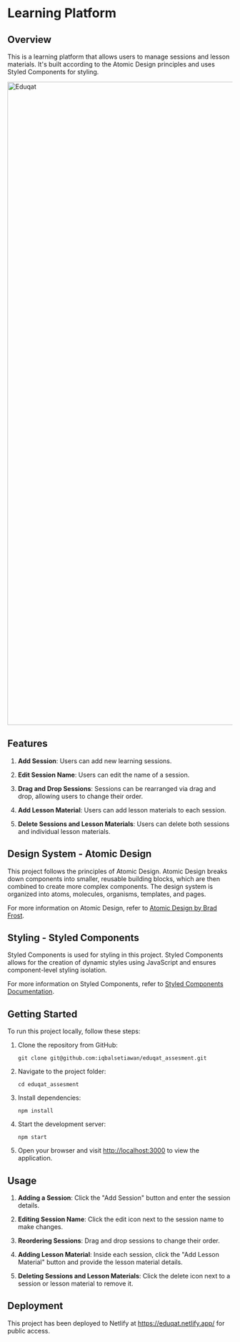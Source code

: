 # Learning Platform

## Overview

This is a learning platform that allows users to manage sessions and lesson materials. It's built according to the Atomic Design principles and uses Styled Components for styling.

<img width="1440" alt="Eduqat" src="https://github.com/iqbalsetiawan/eduqat_assesment/assets/52906490/cbdb0e08-c20d-4b72-a5cb-b1aa41016f97">

## Features

1. **Add Session**: Users can add new learning sessions.

2. **Edit Session Name**: Users can edit the name of a session.

3. **Drag and Drop Sessions**: Sessions can be rearranged via drag and drop, allowing users to change their order.

4. **Add Lesson Material**: Users can add lesson materials to each session.

5. **Delete Sessions and Lesson Materials**: Users can delete both sessions and individual lesson materials.

## Design System - Atomic Design

This project follows the principles of Atomic Design. Atomic Design breaks down components into smaller, reusable building blocks, which are then combined to create more complex components. The design system is organized into atoms, molecules, organisms, templates, and pages.

For more information on Atomic Design, refer to [Atomic Design by Brad Frost](https://atomicdesign.bradfrost.com/table-of-contents/).

## Styling - Styled Components

Styled Components is used for styling in this project. Styled Components allows for the creation of dynamic styles using JavaScript and ensures component-level styling isolation.

For more information on Styled Components, refer to [Styled Components Documentation](https://styled-components.com/).

## Getting Started

To run this project locally, follow these steps:

1. Clone the repository from GitHub:
   ```
   git clone git@github.com:iqbalsetiawan/eduqat_assesment.git
   ```

2. Navigate to the project folder:
   ```
   cd eduqat_assesment
   ```

3. Install dependencies:
   ```
   npm install
   ```

4. Start the development server:
   ```
   npm start
   ```

5. Open your browser and visit [http://localhost:3000](http://localhost:3000) to view the application.

## Usage

1. **Adding a Session**: Click the "Add Session" button and enter the session details.

2. **Editing Session Name**: Click the edit icon next to the session name to make changes.

3. **Reordering Sessions**: Drag and drop sessions to change their order.

4. **Adding Lesson Material**: Inside each session, click the "Add Lesson Material" button and provide the lesson material details.

5. **Deleting Sessions and Lesson Materials**: Click the delete icon next to a session or lesson material to remove it.

## Deployment

This project has been deployed to Netlify at https://eduqat.netlify.app/ for public access.
